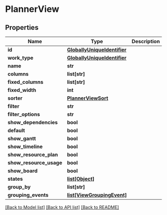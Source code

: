 # PlannerView

## Properties
Name | Type | Description | Notes
------------ | ------------- | ------------- | -------------
**id** | [**GloballyUniqueIdentifier**](GloballyUniqueIdentifier.md) |  | [optional] 
**work_type** | [**GloballyUniqueIdentifier**](GloballyUniqueIdentifier.md) |  | [optional] 
**name** | **str** |  | [optional] 
**columns** | **list[str]** |  | [optional] 
**fixed_columns** | **list[str]** |  | [optional] 
**fixed_width** | **int** |  | [optional] 
**sorter** | [**PlannerViewSort**](PlannerViewSort.md) |  | [optional] 
**filter** | **str** |  | [optional] 
**filter_options** | **str** |  | [optional] 
**show_dependencies** | **bool** |  | [optional] 
**default** | **bool** |  | [optional] 
**show_gantt** | **bool** |  | [optional] 
**show_timeline** | **bool** |  | [optional] 
**show_resource_plan** | **bool** |  | [optional] 
**show_resource_usage** | **bool** |  | [optional] 
**show_board** | **bool** |  | [optional] 
**states** | [**list[Object]**](Object.md) |  | [optional] 
**group_by** | **list[str]** |  | [optional] 
**grouping_events** | [**list[ViewGroupingEvent]**](ViewGroupingEvent.md) |  | [optional] 

[[Back to Model list]](../README.md#documentation-for-models) [[Back to API list]](../README.md#documentation-for-api-endpoints) [[Back to README]](../README.md)

